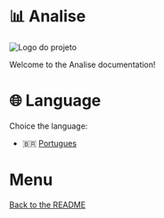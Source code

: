 # 📊 Analise
![Logo do projeto](../imagens/icon256x256.png)

Welcome to the Analise documentation!

# 🌐 Language
Choice the language:

- 🇧🇷 [Portugues](./portugues/page.md)

# Menu
[Back to the README](https://github.com/WilliamJardim/Analise)